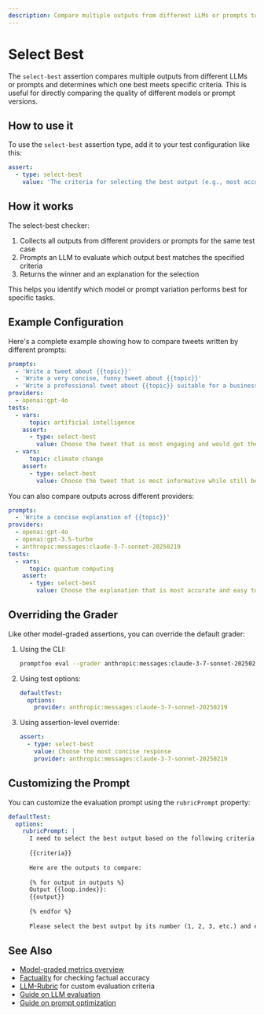 ```yaml
---
description: Compare multiple outputs from different LLMs or prompts to determine which one best meets specific criteria
---
```


# Select Best

The `select-best` assertion compares multiple outputs from different LLMs or prompts and determines which one best meets specific criteria. This is useful for directly comparing the quality of different models or prompt versions.

## How to use it

To use the `select-best` assertion type, add it to your test configuration like this:

```yaml
assert:
  - type: select-best
    value: 'The criteria for selecting the best output (e.g., most accurate, most concise, etc.)'
```

## How it works

The select-best checker:

1. Collects all outputs from different providers or prompts for the same test case
2. Prompts an LLM to evaluate which output best matches the specified criteria
3. Returns the winner and an explanation for the selection

This helps you identify which model or prompt variation performs best for specific tasks.

## Example Configuration

Here's a complete example showing how to compare tweets written by different prompts:

```yaml title="promptfooconfig.yaml"
prompts:
  - 'Write a tweet about {{topic}}'
  - 'Write a very concise, funny tweet about {{topic}}'
  - 'Write a professional tweet about {{topic}} suitable for a business account'
providers:
  - openai:gpt-4o
tests:
  - vars:
      topic: artificial intelligence
    assert:
      - type: select-best
        value: Choose the tweet that is most engaging and would get the most likes
  - vars:
      topic: climate change
    assert:
      - type: select-best
        value: Choose the tweet that is most informative while still being concise
```

You can also compare outputs across different providers:

```yaml
prompts:
  - 'Write a concise explanation of {{topic}}'
providers:
  - openai:gpt-4o
  - openai:gpt-3.5-turbo
  - anthropic:messages:claude-3-7-sonnet-20250219
tests:
  - vars:
      topic: quantum computing
    assert:
      - type: select-best
        value: Choose the explanation that is most accurate and easy to understand
```

## Overriding the Grader

Like other model-graded assertions, you can override the default grader:

1. Using the CLI:

   ```bash
   promptfoo eval --grader anthropic:messages:claude-3-7-sonnet-20250219
   ```

2. Using test options:

   ```yaml
   defaultTest:
     options:
       provider: anthropic:messages:claude-3-7-sonnet-20250219
   ```

3. Using assertion-level override:
   ```yaml
   assert:
     - type: select-best
       value: Choose the most concise response
       provider: anthropic:messages:claude-3-7-sonnet-20250219
   ```

## Customizing the Prompt

You can customize the evaluation prompt using the `rubricPrompt` property:

```yaml
defaultTest:
  options:
    rubricPrompt: |
      I need to select the best output based on the following criteria:
      
      {{criteria}}
      
      Here are the outputs to compare:
      
      {% for output in outputs %}
      Output {{loop.index}}:
      {{output}}
      
      {% endfor %}
      
      Please select the best output by its number (1, 2, 3, etc.) and explain your reasoning.
```

## See Also

- [Model-graded metrics overview](/docs/configuration/expected-outputs/model-graded)
- [Factuality](/docs/configuration/expected-outputs/model-graded/factuality) for checking factual accuracy
- [LLM-Rubric](/docs/configuration/expected-outputs/model-graded/llm-rubric) for custom evaluation criteria
- [Guide on LLM evaluation](/docs/guides/llm-evaluation)
- [Guide on prompt optimization](/docs/guides/prompt-optimization)
